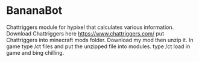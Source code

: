 # BananaBot
Chattriggers module for hypixel that calculates various information.
Download Chattriggers here https://www.chattriggers.com/
put Chattriggers into minecraft mods folder.
Download my mod then unzip it.
In game type /ct files and put the unzipped file into modules.
type /ct load in game and bing chilling.
